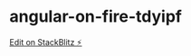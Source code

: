 # angular-on-fire-tdyipf

[Edit on StackBlitz ⚡️](https://stackblitz.com/edit/angular-on-fire-tdyipf)